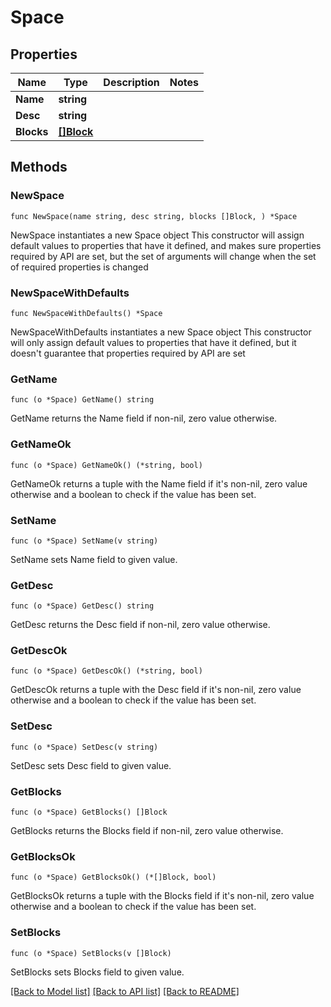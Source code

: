# Space

## Properties

Name | Type | Description | Notes
------------ | ------------- | ------------- | -------------
**Name** | **string** |  | 
**Desc** | **string** |  | 
**Blocks** | [**[]Block**](Block.md) |  | 

## Methods

### NewSpace

`func NewSpace(name string, desc string, blocks []Block, ) *Space`

NewSpace instantiates a new Space object
This constructor will assign default values to properties that have it defined,
and makes sure properties required by API are set, but the set of arguments
will change when the set of required properties is changed

### NewSpaceWithDefaults

`func NewSpaceWithDefaults() *Space`

NewSpaceWithDefaults instantiates a new Space object
This constructor will only assign default values to properties that have it defined,
but it doesn't guarantee that properties required by API are set

### GetName

`func (o *Space) GetName() string`

GetName returns the Name field if non-nil, zero value otherwise.

### GetNameOk

`func (o *Space) GetNameOk() (*string, bool)`

GetNameOk returns a tuple with the Name field if it's non-nil, zero value otherwise
and a boolean to check if the value has been set.

### SetName

`func (o *Space) SetName(v string)`

SetName sets Name field to given value.


### GetDesc

`func (o *Space) GetDesc() string`

GetDesc returns the Desc field if non-nil, zero value otherwise.

### GetDescOk

`func (o *Space) GetDescOk() (*string, bool)`

GetDescOk returns a tuple with the Desc field if it's non-nil, zero value otherwise
and a boolean to check if the value has been set.

### SetDesc

`func (o *Space) SetDesc(v string)`

SetDesc sets Desc field to given value.


### GetBlocks

`func (o *Space) GetBlocks() []Block`

GetBlocks returns the Blocks field if non-nil, zero value otherwise.

### GetBlocksOk

`func (o *Space) GetBlocksOk() (*[]Block, bool)`

GetBlocksOk returns a tuple with the Blocks field if it's non-nil, zero value otherwise
and a boolean to check if the value has been set.

### SetBlocks

`func (o *Space) SetBlocks(v []Block)`

SetBlocks sets Blocks field to given value.



[[Back to Model list]](../README.md#documentation-for-models) [[Back to API list]](../README.md#documentation-for-api-endpoints) [[Back to README]](../README.md)



